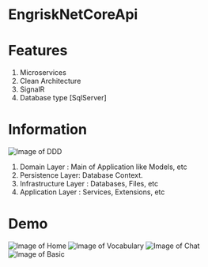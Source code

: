 # EngriskNetCoreApi
# Features
1. Microservices 
2. Clean Architecture
3. SignalR
4. Database type [SqlServer]
# Information
![Image of DDD](https://github.com/NHadi/Pos/blob/master/images/ddd.png)

1. Domain Layer : Main of Application like Models, etc
2. Persistence Layer: Database Context.
3. Infrastructure Layer : Databases, Files, etc
4. Application Layer : Services, Extensions, etc

# Demo
![Image of Home](https://github.com/yasuo99/EngriskNetCoreApi.git/blob/master/images/home.png)
![Image of Vocabulary](https://github.com/yasuo99/EngriskNetCoreApi.git/blob/master/images/learn.png)
![Image of Chat](https://github.com/yasuo99/EngriskNetCoreApi.git/blob/master/images/RealtimeChat.png)
![Image of Basic](https://github.com/yasuo99/EngriskNetCoreApi.git/blob/master/images/basic.png)
